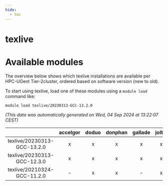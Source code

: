 ```yaml
---
hide:
  - toc
---
```


texlive
=======

# Available modules


The overview below shows which texlive installations are available per HPC-UGent Tier-2cluster, ordered based on software version (new to old).

To start using texlive, load one of these modules using a `module load` command like:

```shell
module load texlive/20230313-GCC-13.2.0
```

*(This data was automatically generated on Wed, 04 Sep 2024 at 13:22:07 CEST)*  

| |accelgor|doduo|donphan|gallade|joltik|shinx|skitty|
| :---: | :---: | :---: | :---: | :---: | :---: | :---: | :---: |
|texlive/20230313-GCC-13.2.0|x|x|x|x|x|x|x|
|texlive/20230313-GCC-12.3.0|x|x|x|x|x|x|x|
|texlive/20210324-GCC-11.2.0|-|x|x|-|x|-|x|
